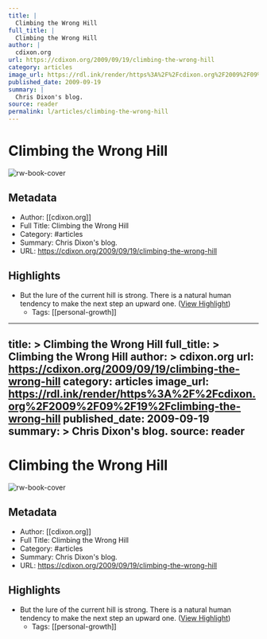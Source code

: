 ```yaml
---
title: |
  Climbing the Wrong Hill
full_title: |
  Climbing the Wrong Hill
author: |
  cdixon.org
url: https://cdixon.org/2009/09/19/climbing-the-wrong-hill
category: articles
image_url: https://rdl.ink/render/https%3A%2F%2Fcdixon.org%2F2009%2F09%2F19%2Fclimbing-the-wrong-hill
published_date: 2009-09-19
summary: |
  Chris Dixon's blog.
source: reader
permalink: l/articles/climbing-the-wrong-hill
---
```

# Climbing the Wrong Hill

![rw-book-cover](https://rdl.ink/render/https%3A%2F%2Fcdixon.org%2F2009%2F09%2F19%2Fclimbing-the-wrong-hill)

## Metadata
- Author: [[cdixon.org]]
- Full Title: Climbing the Wrong Hill
- Category: #articles
- Summary: Chris Dixon's blog.
- URL: https://cdixon.org/2009/09/19/climbing-the-wrong-hill

## Highlights
- But the lure of the current hill is strong. There is a natural human tendency to make the next step an upward one. ([View Highlight](https://read.readwise.io/read/01h2aj0wktr1e0vhdvaeccnqff))
    - Tags: [[personal-growth]] 


---
title: >
  Climbing the Wrong Hill
full_title: >
  Climbing the Wrong Hill
author: >
  cdixon.org
url: https://cdixon.org/2009/09/19/climbing-the-wrong-hill
category: articles
image_url: https://rdl.ink/render/https%3A%2F%2Fcdixon.org%2F2009%2F09%2F19%2Fclimbing-the-wrong-hill
published_date: 2009-09-19
summary: >
  Chris Dixon's blog.
source: reader
---
# Climbing the Wrong Hill

![rw-book-cover](https://rdl.ink/render/https%3A%2F%2Fcdixon.org%2F2009%2F09%2F19%2Fclimbing-the-wrong-hill)

## Metadata
- Author: [[cdixon.org]]
- Full Title: Climbing the Wrong Hill
- Category: #articles
- Summary: Chris Dixon's blog.
- URL: https://cdixon.org/2009/09/19/climbing-the-wrong-hill

## Highlights
- But the lure of the current hill is strong. There is a natural human tendency to make the next step an upward one. ([View Highlight](https://read.readwise.io/read/01h2aj0wktr1e0vhdvaeccnqff))
    - Tags: [[personal-growth]] 


